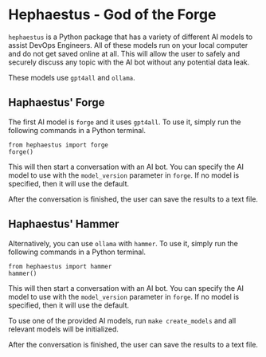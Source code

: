 # Hephaestus - God of the Forge

`hephaestus` is a Python package that has a variety of different AI models to assist DevOps Engineers. All of these models run on your local
computer and do not get saved online at all. This will allow the user to safely and securely discuss any topic with the AI bot without any
potential data leak.

These models use `gpt4all` and `ollama`.

## Haphaestus' Forge

The first AI model is `forge` and it uses `gpt4all`. To use it, simply run the following commands in a Python terminal.

```shell
from hephaestus import forge
forge()
```

This will then start a conversation with an AI bot. You can specify the AI model to use with the `model_version` parameter in `forge`. If no
model is specified, then it will use the default.

After the conversation is finished, the user can save the results to a text file.

## Haphaestus' Hammer

Alternatively, you can use `ollama` with `hammer`. To use it, simply run the following commands in a Python terminal.

```shell
from hephaestus import hammer
hammer()
```

This will then start a conversation with an AI bot. You can specify the AI model to use with the `model_version` parameter in `forge`. If no
model is specified, then it will use the default.

To use one of the provided AI models, run `make create_models` and all relevant models will be initialized.

After the conversation is finished, the user can save the results to a text file.